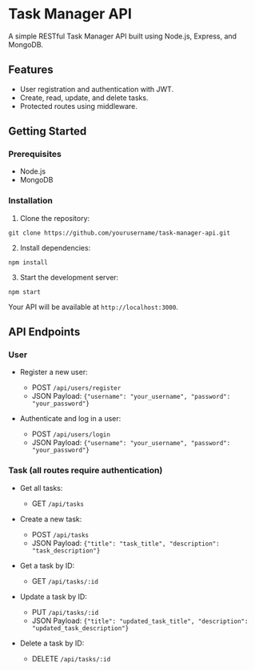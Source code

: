 # Task Manager API

A simple RESTful Task Manager API built using Node.js, Express, and MongoDB.

## Features

-   User registration and authentication with JWT.
-   Create, read, update, and delete tasks.
-   Protected routes using middleware.

## Getting Started

### Prerequisites

-   Node.js
-   MongoDB

### Installation

1.  Clone the repository:

`git clone https://github.com/yourusername/task-manager-api.git` 

2.  Install dependencies:

`npm install` 

3.  Start the development server:

`npm start` 

Your API will be available at `http://localhost:3000`.

## API Endpoints

### User 

-   Register a new user:
    
    -   POST `/api/users/register`
    -   JSON Payload: `{"username": "your_username", "password": "your_password"}`
-   Authenticate and log in a user:
    
    -   POST `/api/users/login`
    -   JSON Payload: `{"username": "your_username", "password": "your_password"}`

### Task (all routes require authentication)

-   Get all tasks:
    
    -   GET `/api/tasks`
-   Create a new task:
    
    -   POST `/api/tasks`
    -   JSON Payload: `{"title": "task_title", "description": "task_description"}`
-   Get a task by ID:
    
    -   GET `/api/tasks/:id`
-   Update a task by ID:
    
    -   PUT `/api/tasks/:id`
    -   JSON Payload: `{"title": "updated_task_title", "description": "updated_task_description"}`
-   Delete a task by ID:
    
    -   DELETE `/api/tasks/:id`
